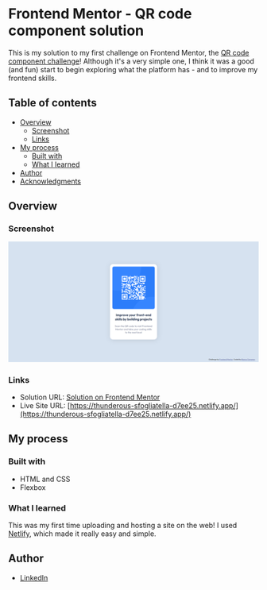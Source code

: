 # Frontend Mentor - QR code component solution

This is my solution to my first challenge on Frontend Mentor, the [QR code component challenge](https://www.frontendmentor.io/challenges/qr-code-component-iux_sIO_H)! Although it's a very simple one, I think it was a good (and fun) start to begin exploring what the platform has - and to improve my frontend skills.

## Table of contents

- [Overview](#overview)
  - [Screenshot](#screenshot)
  - [Links](#links)
- [My process](#my-process)
  - [Built with](#built-with)
  - [What I learned](#what-i-learned)
- [Author](#author)
- [Acknowledgments](#acknowledgments)

## Overview

### Screenshot

![](./images/qr-code.png)

### Links

- Solution URL: [Solution on Frontend Mentor](https://www.frontendmentor.io/solutions/qr-code-component-gesy1DNGUH)
- Live Site URL: [https://thunderous-sfogliatella-d7ee25.netlify.app/](https://thunderous-sfogliatella-d7ee25.netlify.app/)

## My process

### Built with

- HTML and CSS
- Flexbox

### What I learned

This was my first time uploading and hosting a site on the web! I used [Netlify](https://www.netlify.com/), which made it really easy and simple. 

## Author

- [LinkedIn](https://br.linkedin.com/in/bianca-oliveira-de-camargo-72b885255)